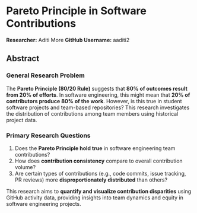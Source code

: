 # Pareto Principle in Software Contributions  
**Researcher:** Aditi More
**GitHub Username:** aaditi2

## Abstract  
### **General Research Problem**  
The **Pareto Principle (80/20 Rule)** suggests that **80% of outcomes result from 20% of efforts**. In software engineering, this might mean that **20% of contributors produce 80% of the work**. However, is this true in student software projects and team-based repositories? This research investigates the distribution of contributions among team members using historical project data.

### **Primary Research Questions**  
1. Does the **Pareto Principle hold true** in software engineering team contributions?  
2. How does **contribution consistency** compare to overall contribution volume?  
3. Are certain types of contributions (e.g., code commits, issue tracking, PR reviews) more **disproportionately distributed** than others?  

This research aims to **quantify and visualize contribution disparities** using GitHub activity data, providing insights into team dynamics and equity in software engineering projects.
